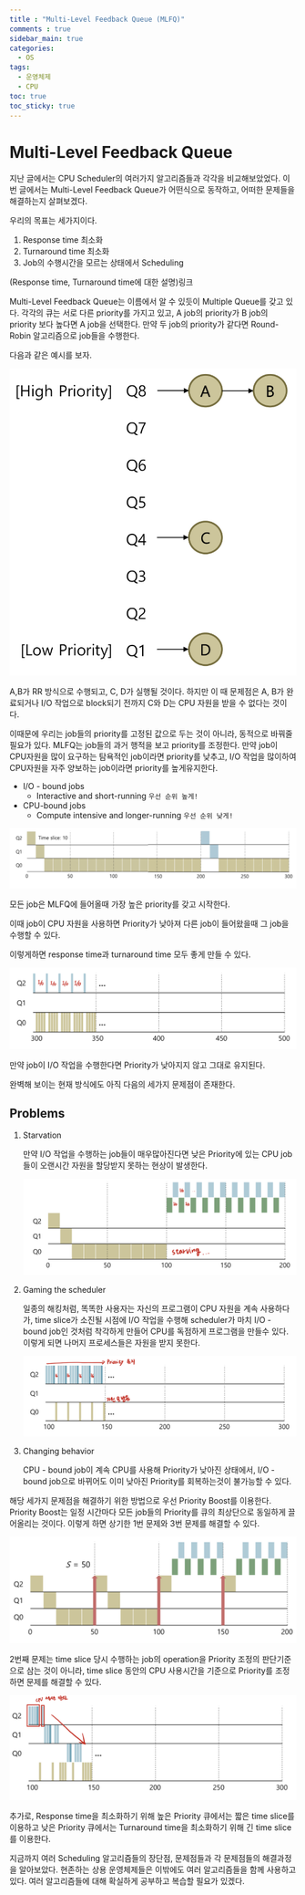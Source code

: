 ```yaml
---
title : "Multi-Level Feedback Queue (MLFQ)"
comments : true
sidebar_main: true
categories:
  - OS
tags:
  - 운영체제
  - CPU
toc: true
toc_sticky: true
---
```


# Multi-Level Feedback Queue

지난 글에서는 CPU Scheduler의 여러가지 알고리즘들과 각각을 비교해보았었다. 이번 글에서는 Multi-Level Feedback Queue가 어떤식으로 동작하고, 어떠한 문제들을 해결하는지 살펴보겠다.

우리의 목표는 세가지이다.

1. Response time 최소화
2. Turnaround time 최소화
3. Job의 수행시간을 모르는 상태에서 Scheduling

(Response time, Turnaround time에 대한 설명)링크

Multi-Level Feedback Queue는 이름에서 알 수 있듯이 Multiple Queue를 갖고 있다. 각각의 큐는 서로 다른 priority를 가지고 있고, A job의 priority가 B job의 priority 보다 높다면 A job을 선택한다. 만약 두 job의 priority가 같다면 Round-Robin 알고리즘으로 job들을 수행한다.

다음과 같은 예시를 보자.

![image](/images/2023-5/MLFQ/MLFQ.jpeg)

A,B가 RR 방식으로 수행되고, C, D가 실행될 것이다. 하지만 이 때 문제점은 A, B가 완료되거나 I/O 작업으로 block되기 전까지 C와 D는 CPU 자원을 받을 수 없다는 것이다.

이때문에 우리는 job들의 priority를 고정된 값으로 두는 것이 아니라, 동적으로 바꿔줄 필요가 있다. MLFQ는 job들의 과거 행적을 보고 priority를 조정한다. 만약 job이 CPU자원을 많이 요구하는 탐욕적인 job이라면 priority를 낮추고, I/O 작업을 많이하여 CPU자원을 자주 양보하는 job이라면 priority를 높게유지한다.

- I/O - bound jobs
    - Interactive and short-running `우선 순위 높게!`
- CPU-bound jobs
    - Compute intensive and longer-running `우선 순위 낮게!`

![image](/images/2023-5/MLFQ/MLFQ2.jpeg)

모든 job은 MLFQ에 들어올때 가장 높은 priority를 갖고 시작한다. 

이때 job이 CPU 자원을 사용하면 Priority가 낮아져 다른 job이 들어왔을때 그 job을 수행할 수 있다.

이렇게하면 response time과 turnaround time 모두 좋게 만들 수 있다.

![image](/images/2023-5/MLFQ/MLFQ3.jpeg)

만약 job이 I/O 작업을 수행한다면 Priority가 낮아지지 않고 그대로 유지된다.

완벽해 보이는 현재 방식에도 아직 다음의 세가지 문제점이 존재한다.

## Problems

1. Starvation
    
    만약 I/O 작업을 수행하는 job들이 매우많아진다면 낮은 Priority에 있는 CPU job들이 오랜시간 자원을 할당받지 못하는 현상이 발생한다.
    
    ![image](/images/2023-5/MLFQ/Starvation.jpeg)
    
2. Gaming the scheduler
    
    일종의 해킹처럼, 똑똑한 사용자는 자신의 프로그램이 CPU 자원을 계속 사용하다가, time slice가 소진될 시점에 I/O 작업을 수행해 scheduler가 마치 I/O - bound job인 것처럼 착각하게 만들어 CPU를 독점하게 프로그램을 만들수 있다. 이렇게 되면 나머지 프로세스들은 자원을 받지 못한다.
    
    ![image](/images/2023-5/MLFQ/Gaming.jpeg)
    
3. Changing behavior
    
    CPU - bound job이 계속 CPU를 사용해 Priority가 낮아진 상태에서, I/O - bound job으로 바뀌어도 이미 낮아진 Priority를 회복하는것이 불가능할 수 있다.
    

해당 세가지 문제점을 해결하기 위한 방법으로 우선 Priority Boost를 이용한다. Priority Boost는 일정 시간마다 모든 job들의 Priority를 큐의 최상단으로 동일하게 끌어올리는 것이다. 이렇게 하면 상기한 1번 문제와 3번 문제를 해결할 수 있다. 

![image](/images/2023-5/MLFQ/boost.jpeg)

2번째 문제는 time slice 당시 수행하는 job의 operation을 Priority 조정의 판단기준으로 삼는 것이 아니라, time slice 동안의 CPU 사용시간을 기준으로 Priority를 조정하면 문제를 해결할 수 있다.

![image](/images/2023-5/MLFQ/tolerance.jpeg)

추가로, Response time을 최소화하기 위해 높은 Priority 큐에서는 짧은 time slice를 이용하고 낮은 Priority 큐에서는 Turnaround time을 최소화하기 위해 긴 time slice를 이용한다.

지금까지 여러 Scheduling 알고리즘들의 장단점, 문제점들과 각 문제점들의 해결과정을 알아보았다. 현존하는 상용 운영체제들은 이밖에도 여러 알고리즘들을 함께 사용하고 있다. 여러 알고리즘들에 대해 확실하게 공부하고 복습할 필요가 있겠다.